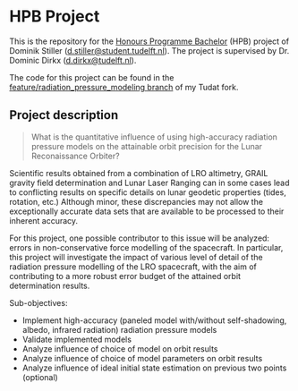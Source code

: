 # HPB Project
This is the repository for the [Honours Programme Bachelor](https://www.tudelft.nl/en/student/faculties/ae-student-portal/education/bachelor/honours-programme/information-for-supervisors) (HPB) project of Dominik Stiller (d.stiller@student.tudelft.nl). The project is supervised by Dr. Dominic Dirkx (d.dirkx@tudelft.nl).

The code for this project can be found in the [feature/radiation_pressure_modeling branch](https://github.com/DominikStiller/tudat/tree/feature/radiation_pressure_modeling) of my Tudat fork.

## Project description
> What is the quantitative influence of using high-accuracy radiation pressure models on the attainable orbit precision for the Lunar Reconaissance Orbiter?

Scientific results obtained from a combination of LRO altimetry, GRAIL gravity field determination and Lunar Laser Ranging can in some cases lead to conflicting results on specific details on lunar geodetic properties (tides, rotation, etc.) Although minor, these discrepancies may not allow the exceptionally accurate data sets that are available to be processed to their inherent accuracy.

For this project, one possible contributor to this issue will be analyzed: errors in non-conservative force modelling of the spacecraft. In particular, this project will investigate the impact of various level of detail of the radiation pressure modelling of the LRO spacecraft, with the aim of contributing to a more robust error budget of the attained orbit determination results.

Sub-objectives:
* Implement high-accuracy (paneled model with/without self-shadowing, albedo, infrared radiation) radiation pressure models
* Validate implemented models
* Analyze influence of choice of model on orbit results
* Analyze influence of choice of model parameters on orbit results
* Analyze influence of ideal initial state estimation on previous two points (optional)

